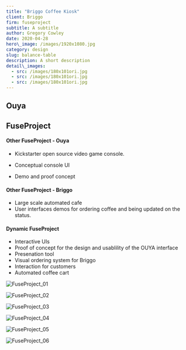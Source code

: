 ```yaml
---
title: "Briggo Coffee Kiosk"
client: Briggo
firm: fuseproject
subtitle: A subtitle
author: Gregory Cowley
date: 2020-04-28
hero\_image: /images/1920x1080.jpg
category: design
slug: balance-table
description: A short description
detail\_images: 
  - src: /images/180x101ori.jpg
  - src: /images/180x101ori.jpg
  - src: /images/180x101ori.jpg
---
```



## Ouya

## FuseProject

#### Other FuseProject - Ouya

- Kickstarter open source video game console.

- Conceptual console UI
- Demo and proof concept



#### Other FuseProject - Briggo

- Large scale automated cafe
- User interfaces demos for ordering coffee and being updated on the status.



#### Dynamic FuseProject
- Interactive UIs
- Proof of concept for the design and usablility of the OUYA interface
- Presenation tool
- Visual ordering system for Briggo
- Interaction for customers
- Automated coffee cart



![FuseProject\_01][image-1]

![FuseProject\_02][image-2]

![FuseProject\_03][image-3]

![FuseProject\_04][image-4]

![FuseProject\_05][image-5]

![FuseProject\_06][image-6]








[image-1]:	FuseProject_01.jpg
[image-2]:	FuseProject_02.jpg
[image-3]:	FuseProject_03.jpg
[image-4]:	FuseProject_04.jpg
[image-5]:	FuseProject_05.jpg
[image-6]:	FuseProject_06.jpg